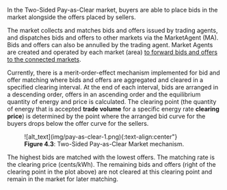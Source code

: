 In the Two-Sided Pay-as-Clear market, buyers are able to place bids in the market alongside the offers placed by sellers.

The market collects and matches bids and offers issued by trading agents, and dispatches bids and offers to other markets via the MarketAgent (MA). Bids and offers can also be annulled by the trading agent. Market Agents are created and operated by each market (area) [to forward bids and offers to the connected markets](market-agent.md).

Currently, there is a merit-order-effect mechanism implemented for bid and offer matching where bids and offers are aggregated and cleared in a specified clearing interval. At the end of each interval, bids are arranged in a descending order, offers in an ascending order and the equilibrium quantity of energy and price is calculated. The clearing point (the quantity of energy that is accepted **trade volume** for a specific energy rate **clearing price**) is determined by the point where the arranged bid curve for the buyers drops below the offer curve for the sellers.

<figure markdown>
  ![alt_text](img/pay-as-clear-1.png){:text-align:center"}
  <figcaption><b>Figure 4.3</b>: Two-Sided Pay-as-Clear Market mechanism.
</figcaption>
</figure>

The highest bids are matched with the lowest offers. The matching rate is the clearing price (cents/kWh). The remaining bids and offers (right of the clearing point in the plot above) are not cleared at this clearing point and remain in the market for later matching.

